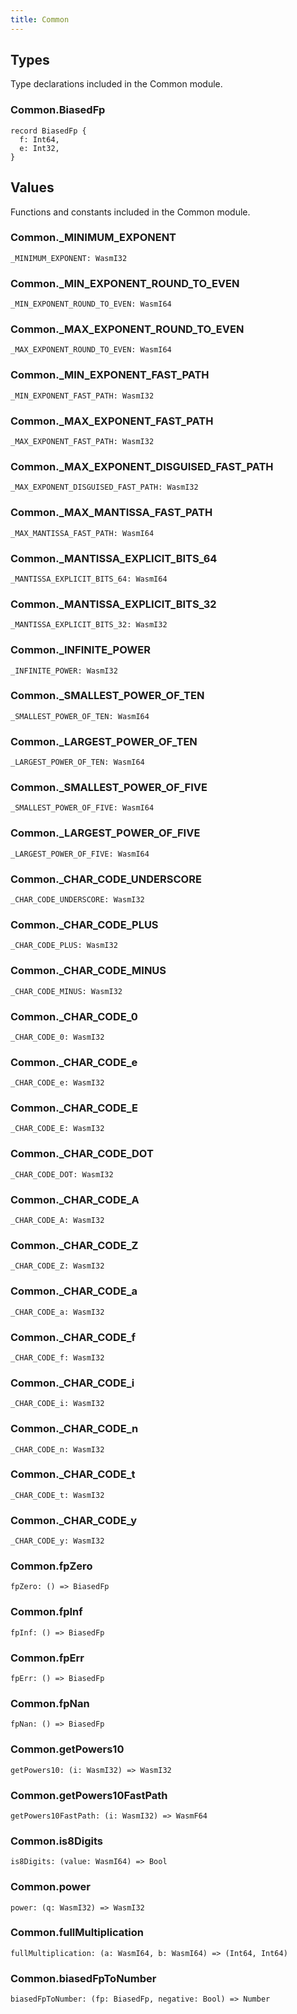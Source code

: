 ```yaml
---
title: Common
---
```


## Types

Type declarations included in the Common module.

### Common.**BiasedFp**

```grain
record BiasedFp {
  f: Int64,
  e: Int32,
}
```

## Values

Functions and constants included in the Common module.

### Common.**_MINIMUM_EXPONENT**

```grain
_MINIMUM_EXPONENT: WasmI32
```

### Common.**_MIN_EXPONENT_ROUND_TO_EVEN**

```grain
_MIN_EXPONENT_ROUND_TO_EVEN: WasmI64
```

### Common.**_MAX_EXPONENT_ROUND_TO_EVEN**

```grain
_MAX_EXPONENT_ROUND_TO_EVEN: WasmI64
```

### Common.**_MIN_EXPONENT_FAST_PATH**

```grain
_MIN_EXPONENT_FAST_PATH: WasmI32
```

### Common.**_MAX_EXPONENT_FAST_PATH**

```grain
_MAX_EXPONENT_FAST_PATH: WasmI32
```

### Common.**_MAX_EXPONENT_DISGUISED_FAST_PATH**

```grain
_MAX_EXPONENT_DISGUISED_FAST_PATH: WasmI32
```

### Common.**_MAX_MANTISSA_FAST_PATH**

```grain
_MAX_MANTISSA_FAST_PATH: WasmI64
```

### Common.**_MANTISSA_EXPLICIT_BITS_64**

```grain
_MANTISSA_EXPLICIT_BITS_64: WasmI64
```

### Common.**_MANTISSA_EXPLICIT_BITS_32**

```grain
_MANTISSA_EXPLICIT_BITS_32: WasmI32
```

### Common.**_INFINITE_POWER**

```grain
_INFINITE_POWER: WasmI32
```

### Common.**_SMALLEST_POWER_OF_TEN**

```grain
_SMALLEST_POWER_OF_TEN: WasmI64
```

### Common.**_LARGEST_POWER_OF_TEN**

```grain
_LARGEST_POWER_OF_TEN: WasmI64
```

### Common.**_SMALLEST_POWER_OF_FIVE**

```grain
_SMALLEST_POWER_OF_FIVE: WasmI64
```

### Common.**_LARGEST_POWER_OF_FIVE**

```grain
_LARGEST_POWER_OF_FIVE: WasmI64
```

### Common.**_CHAR_CODE_UNDERSCORE**

```grain
_CHAR_CODE_UNDERSCORE: WasmI32
```

### Common.**_CHAR_CODE_PLUS**

```grain
_CHAR_CODE_PLUS: WasmI32
```

### Common.**_CHAR_CODE_MINUS**

```grain
_CHAR_CODE_MINUS: WasmI32
```

### Common.**_CHAR_CODE_0**

```grain
_CHAR_CODE_0: WasmI32
```

### Common.**_CHAR_CODE_e**

```grain
_CHAR_CODE_e: WasmI32
```

### Common.**_CHAR_CODE_E**

```grain
_CHAR_CODE_E: WasmI32
```

### Common.**_CHAR_CODE_DOT**

```grain
_CHAR_CODE_DOT: WasmI32
```

### Common.**_CHAR_CODE_A**

```grain
_CHAR_CODE_A: WasmI32
```

### Common.**_CHAR_CODE_Z**

```grain
_CHAR_CODE_Z: WasmI32
```

### Common.**_CHAR_CODE_a**

```grain
_CHAR_CODE_a: WasmI32
```

### Common.**_CHAR_CODE_f**

```grain
_CHAR_CODE_f: WasmI32
```

### Common.**_CHAR_CODE_i**

```grain
_CHAR_CODE_i: WasmI32
```

### Common.**_CHAR_CODE_n**

```grain
_CHAR_CODE_n: WasmI32
```

### Common.**_CHAR_CODE_t**

```grain
_CHAR_CODE_t: WasmI32
```

### Common.**_CHAR_CODE_y**

```grain
_CHAR_CODE_y: WasmI32
```

### Common.**fpZero**

```grain
fpZero: () => BiasedFp
```

### Common.**fpInf**

```grain
fpInf: () => BiasedFp
```

### Common.**fpErr**

```grain
fpErr: () => BiasedFp
```

### Common.**fpNan**

```grain
fpNan: () => BiasedFp
```

### Common.**getPowers10**

```grain
getPowers10: (i: WasmI32) => WasmI32
```

### Common.**getPowers10FastPath**

```grain
getPowers10FastPath: (i: WasmI32) => WasmF64
```

### Common.**is8Digits**

```grain
is8Digits: (value: WasmI64) => Bool
```

### Common.**power**

```grain
power: (q: WasmI32) => WasmI32
```

### Common.**fullMultiplication**

```grain
fullMultiplication: (a: WasmI64, b: WasmI64) => (Int64, Int64)
```

### Common.**biasedFpToNumber**

```grain
biasedFpToNumber: (fp: BiasedFp, negative: Bool) => Number
```

